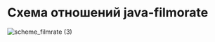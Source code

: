 # Схема отношений java-filmorate
![scheme_filmrate (3)](https://user-images.githubusercontent.com/102465685/207128951-b39dc137-8b42-4717-85aa-9a084c4651e3.png)
